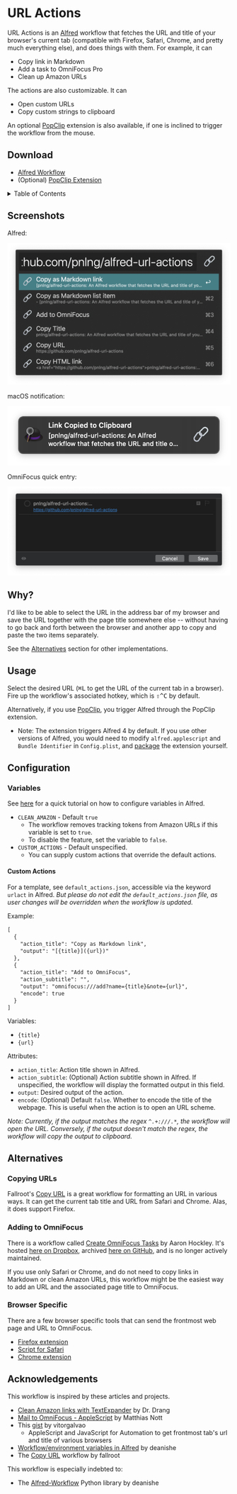 # URL Actions

URL Actions is an [Alfred](https://www.alfredapp.com/) workflow that fetches the URL and title of your browser's current tab (compatible with Firefox, Safari, Chrome, and pretty much everything else), and
does things with them. For example, it can

- Copy link in Markdown
- Add a task to OmniFocus Pro
- Clean up Amazon URLs

The actions are also customizable. It can

- Open custom URLs
- Copy custom strings to clipboard 

An optional [PopClip](https://pilotmoon.com/popclip/) extension is also available, if one is inclined to trigger the workflow from the mouse. 

## Download

- [Alfred Workflow](https://www.github.com/pnlng/alfred-url-actions/releases/latest/download/URL.Actions.alfredworkflow)
- (Optional) [PopClip Extension](https://www.github.com/pnlng/alfred-url-actions/releases/latest/download/URLtoAlfred.popclipextz)


<details>
<summary>Table of Contents</summary>

- [URL Actions](#url-actions)
  - [Download](#download)
  - [Screenshots](#screenshots)
  - [Why?](#why)
  - [Usage](#usage)
  - [Configuration](#configuration)
    - [Variables](#variables)
      - [Custom Actions](#custom-actions)
  - [Alternatives](#alternatives)
    - [Copying URLs](#copying-urls)
    - [Adding to OmniFocus](#adding-to-omnifocus)
    - [Browser Specific](#browser-specific)
  - [Acknowledgements](#acknowledgements)
</details>

## Screenshots

Alfred: 

![](screenshots/alfred.png)

macOS notification: 

![](screenshots/notification.png)

OmniFocus quick entry: 

![](screenshots/omnifocus.png)


## Why?

I'd like to be able to select the URL in the address bar of my browser and save the URL together with the page title somewhere else -- without having to go back and forth between the browser and another app to copy and paste the two items separately. 

See the [Alternatives](#alternatives) section for other implementations. 

## Usage

Select the desired URL (<kbd>⌘L</kbd> to get the URL of the current tab in a browser). Fire up the workflow's associated hotkey, which is <kbd>⇧^C</kbd> by default. 

Alternatively, if you use [PopClip](https://pilotmoon.com/popclip/), you trigger Alfred through the PopClip extension. 

- Note: The extension triggers Alfred 4 by default. If you use other versions of Alfred, you would need to modify `alfred.applescript` and `Bundle Identifier` in `Config.plist`, and [package](https://github.com/pilotmoon/PopClip-Extensions#anatomy-of-a-popclip-extension) the extension yourself. 

## Configuration

### Variables

See [here](https://www.alfredapp.com/help/workflows/advanced/variables/#environment) for a quick tutorial on how to configure variables in Alfred.

- `CLEAN_AMAZON` - Default `true`
  - The workflow removes tracking tokens from Amazon URLs if this variable is set to `true`. 
  - To disable the feature, set the variable to `false`. 
- `CUSTOM_ACTIONS` - Default unspecified. 
  - You can supply custom actions that override the default actions. 

#### Custom Actions

For a template, see `default_actions.json`, accessible via the keyword `urlact` in Alfred. *But please do not edit the `default_actions.json` file, as user changes will be overridden when the workflow is updated.*

Example:

```
[
  {
    "action_title": "Copy as Markdown link",
    "output": "[{title}]({url})"
  },
  {
    "action_title": "Add to OmniFocus",
    "action_subtitle": "",
    "output": "omnifocus:///add?name={title}&note={url}",
    "encode": true
  }
]
```

Variables:

  - `{title}`
  - `{url}`

Attributes:

  - `action_title`: Action title shown in Alfred.
  - `action_subtitle`: (Optional) Action subtitle shown in Alfred. If unspecified, the workflow will display the formatted output in this field.
  - `output`: Desired output of the action. 
  - `encode`: (Optional) Default `false`. Whether to encode the title of the webpage. This is useful when the action is to open an URL scheme. 

*Note: Currently, if the output matches the regex `^.+:///.*`, the workflow will open the URL. Conversely, if the output doesn't match the regex, the workflow will copy the output to clipboard.*

## Alternatives

### Copying URLs

Fallroot's [Copy URL](https://github.com/fallroot/copy-url-for-alfred) is a great workflow for formatting an URL in various ways. It can get the current tab title and URL from Safari and Chrome. Alas, it does support Firefox. 

### Adding to OmniFocus

There is a workflow called [Create OmniFocus Tasks](https://web.archive.org/web/20170606130617/http://aaronhockley.com/alfred-2-workflow-create-omnifocus-tasks/) by Aaron Hockley. It's hosted [here on Dropbox](https://www.dropbox.com/s/nlx4uyfc905iyc2/CreateOmniFocusTasks.alfredworkflow), archived [here on GitHub](https://github.com/hzlzh/AlfredWorkflow.com/blob/master/Downloads/Workflows/CreateOmniFocusTasks.alfredworkflow), and is no longer actively maintained.

If you use only Safari or Chrome, and do not need to copy links in Markdown or clean Amazon URLs, this workflow might be the easiest way to add an URL and the associated page title to OmniFocus. 

### Browser Specific

There are a few browser specific tools that can send the frontmost web page and URL to OmniFocus. 

- [Firefox extension](https://addons.mozilla.org/en-US/firefox/addon/addtoomnifocus2/)
- [Script for Safari](https://github.com/jessesquires/safari-tabs-to-omnifocus)
- [Chrome extension](https://chrome.google.com/webstore/detail/send-to-omnifocus/ohdhaodomnlifoigpfcbjpcegdbefnen)

## Acknowledgements

This workflow is inspired by these articles and projects.

- [Clean Amazon links with TextExpander](https://leancrew.com/all-this/2015/06/clean-amazon-links-with-textexpander/) by Dr. Drang
- [Mail to OmniFocus - AppleScript](https://www.mnott.de/mail-to-omnifocus-applescript/) by Matthias Nott
- This [gist](https://gist.github.com/vitorgalvao/5392178) by vitorgalvao
  -  AppleScript and JavaScript for Automation to get frontmost tab's url and title of various browsers
- [Workflow/environment variables in Alfred](https://www.deanishe.net/post/2018/10/workflow/environment-variables-in-alfred/) by deanishe
- The [Copy URL](https://github.com/fallroot/copy-url-for-alfred) workflow by fallroot

This workflow is especially indebted to: 

- The [Alfred-Workflow](https://github.com/deanishe/alfred-workflow/) Python library by deanishe